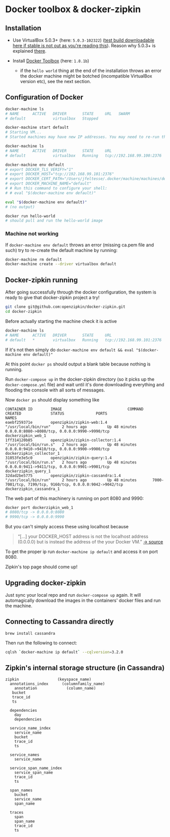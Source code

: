 # Docker toolbox & docker-zipkin

## Installation

* Use VirtualBox 5.0.3+ (here: `5.0.3-102322`) ([test build downloadable here if stable is not out as you're reading this](https://www.virtualbox.org/wiki/Testbuilds)). Reason why 5.0.3+ is explained [there](https://github.com/docker/docker/issues/15712).

* Install [Docker Toolbox](https://www.docker.com/toolbox) (here: `1.8.1b`)
  * if the `hello world` thing at the end of the installation throws an error the docker machine might be botched (incompatible VirtualBox version etc), see the next section.

## Configuration of Docker

```sh
docker-machine ls
# NAME      ACTIVE   DRIVER       STATE     URL   SWARM
# default            virtualbox   Stopped

docker-machine start default
# Starting VM...
# Started machines may have new IP addresses. You may need to re-run the `docker-machine env` command.

docker-machine ls
# NAME      ACTIVE   DRIVER       STATE     URL                         SWARM
# default            virtualbox   Running   tcp://192.168.99.100:2376

docker-machine env default
# export DOCKER_TLS_VERIFY="1"
# export DOCKER_HOST="tcp://192.168.99.101:2376"
# export DOCKER_CERT_PATH="/Users/jfeltesse/.docker/machine/machines/default"
# export DOCKER_MACHINE_NAME="default"
# # Run this command to configure your shell:
# # eval "$(docker-machine env default)"

eval "$(docker-machine env default)"
# (no output)

docker run hello-world
# should pull and run the hello-world image
```

### Machine not working

If `docker-machine env default` throws an error (missing ca.pem file and such) try to re-create the default machine by running:

```sh
docker-machine rm default
docker-machine create --driver virtualbox default
```


## Docker-zipkin running

After going successfully through the docker configuration, the system is ready to give that docker-zipkin project a try!

```sh
git clone git@github.com:openzipkin/docker-zipkin.git
cd docker-zipkin
```

Before actually starting the machine check it is active

```sh
docker-machine ls
# NAME      ACTIVE   DRIVER       STATE     URL                         SWARM
# default   *        virtualbox   Running   tcp://192.168.99.101:2376
```

If it's not then simply do `docker-machine env default && eval "$(docker-machine env default)"`

At this point `docker ps` should output a blank table because nothing is running.

Run `docker-compose up` in the docker-zipkin directory (so it picks up the `docker-compose.yml` file) and wait until it's done downloading everything and flooding the console with all sorts of messages.

Now `docker ps` should display something like

```
CONTAINER ID        IMAGE                             COMMAND                  CREATED             STATUS              PORTS                                                       NAMES
eaebf259371e        openzipkin/zipkin-web:1.4         "/usr/local/bin/run"     2 hours ago         Up 48 minutes       0.0.0.0:8080->8080/tcp, 0.0.0.0:9990->9990/tcp              dockerzipkin_web_1
1ff314120b85        openzipkin/zipkin-collector:1.4   "/usr/local/bin/run.s"   2 hours ago         Up 48 minutes       0.0.0.0:9410->9410/tcp, 0.0.0.0:9900->9900/tcp              dockerzipkin_collector_1
31053fe3e5c0        openzipkin/zipkin-query:1.4       "/usr/local/bin/run.s"   2 hours ago         Up 48 minutes       0.0.0.0:9411->9411/tcp, 0.0.0.0:9901->9901/tcp              dockerzipkin_query_1
32dad2be5775        openzipkin/zipkin-cassandra:1.4   "/usr/local/bin/run"     2 hours ago         Up 48 minutes       7000-7001/tcp, 7199/tcp, 9160/tcp, 0.0.0.0:9042->9042/tcp   dockerzipkin_cassandra_1
```

The web part of this machinery is running on port 8080 and 9990:

```sh
docker port dockerzipkin_web_1
# 8080/tcp -> 0.0.0.0:8080
# 9990/tcp -> 0.0.0.0:9990
```

But you can't simply access these using localhost because
> “[...] your DOCKER_HOST address is not the localhost address (0.0.0.0) but is instead the address of the your Docker VM.”
[→ source](http://docs.docker.com/installation/mac/#example-of-docker-on-mac-os-x)

To get the proper ip run `docker-machine ip default` and access it on port 8080.

Zipkin's top page should come up!

## Upgrading docker-zipkin

Just sync your local repo and run `docker-compose up` again.
It will automagically download the images in the containers' docker files and run the machine.

## Connecting to Cassandra directly

```
brew install cassandra
```

Then run the following to connect:

```sh
cqlsh `docker-machine ip default` --cqlversion=3.2.0
```

## Zipkin's internal storage structure (in Cassandra)

```
zipkin                 (keyspace_name)
  annotations_index      (columnfamily_name)
    annotation             (column_name)
   bucket
   trace_id
   ts

  dependencies
    day
    dependencies

  service_name_index
    service_name
    bucket
    trace_id
    ts

  service_names
    service_name

  service_span_name_index
    service_span_name
    trace_id
    ts

  span_names
    bucket
    service_name
    span_name

  traces
    span
    span_name
    trace_id
    ts
```